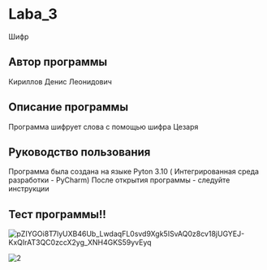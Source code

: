 # Laba_3
Шифр
## Автор программы
Кириллов Денис Леонидович
## Описание программы
Программа шифрует слова с помощью шифра Цезаря
## Руководство пользования
Программа была создана на языке Pyton 3.10 ( Интегрированная среда разработки - PyCharm)
После открытия программы - следуйте инструкции
## Тест программы!!

![pZIYGOi8T7lyUXB46Ub_LwdaqFL0svd9Xgk5ISvAQ0z8cv18jUGYEJ-KxQIrAT3QC0zccX2yg_XNH4GKS59yvEyq](https://user-images.githubusercontent.com/113837843/192881381-110578a1-7960-42c3-80f5-ba6b5033c593.jpg)

![2](https://user-images.githubusercontent.com/113837843/192881522-8367b790-e288-46b3-8e75-b8fc00ead080.jpg)

